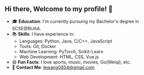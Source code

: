 ## Hi there, Welcome to my profile! 👋

- 🎓 **Education**: I'm currently pursuing my Bachelor's degree in SCSE@BUAA.
- 📚 **Skills**: I have experience in:
  - Languages: Python, Java, C/C++, JavaScript
  - Tools: Git, Docker
  - Machine Learning: PyTorch, Scikit-Learn
  - Web Development: HTML, CSS, Vue.js
- 😄 **Fun Facts**: I love sports, music, movies, Go(Weiqi), etc.
- 📧 **Contact Me**: [lewang0454@gmail.com](mailto:lewang0454@gmail.com)

<!--
**Larry0454/Larry0454** is a ✨ _special_ ✨ repository because its `README.md` (this file) appears on your GitHub profile.

Here are some ideas to get you started:

- 🔭 I’m currently working on ...
- 🌱 I’m currently learning ...
- 👯 I’m looking to collaborate on ...
- 🤔 I’m looking for help with ...
- 💬 Ask me about ...
- 📫 How to reach me: ...
- 😄 Pronouns: ...
- ⚡ Fun fact: ...
-->
